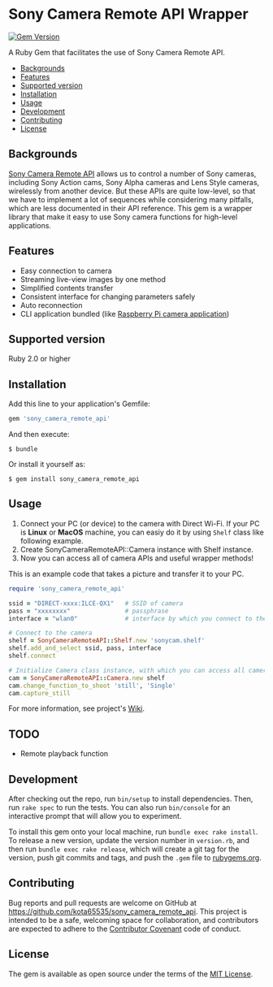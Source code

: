 # Sony Camera Remote API Wrapper

[![Gem Version](https://badge.fury.io/rb/sony_camera_remote_api.svg)](https://badge.fury.io/rb/sony_camera_remote_api)

A Ruby Gem that facilitates the use of Sony Camera Remote API.

- [Backgrounds](#backgrounds)
- [Features](#features)
- [Supported version](#supported-version)
- [Installation](#installation)
- [Usage](#usage)
- [Development](#development)
- [Contributing](#contributing)
- [License](#license)


## Backgrounds

[Sony Camera Remote API](https://developer.sony.com/develop/cameras/) allows us to control a number of Sony cameras, including Sony Action cams, Sony Alpha cameras and Lens Style cameras, wirelessly from another device.
But these APIs are quite low-level, so that we have to implement a lot of sequences while considering many pitfalls, which are less documented in their API reference.
This gem is a wrapper library that make it easy to use Sony camera functions for high-level applications.


## Features

* Easy connection to camera
* Streaming live-view images by one method
* Simplified contents transfer
* Consistent interface for changing parameters safely
* Auto reconnection
* CLI application bundled (like [Raspberry Pi camera application](https://www.raspberrypi.org/documentation/raspbian/applications/camera.md))


## Supported version

Ruby 2.0 or higher

## Installation

Add this line to your application's Gemfile:

```ruby
gem 'sony_camera_remote_api'
```

And then execute:

    $ bundle

Or install it yourself as:

    $ gem install sony_camera_remote_api


## Usage

1. Connect your PC (or device) to the camera with Direct Wi-Fi. If your PC is **Linux** or **MacOS** machine, you can easiy do it by using `Shelf` class like following example.
2. Create SonyCameraRemoteAPI::Camera instance with Shelf instance.
3. Now you can access all of camera APIs and useful wrapper methods!

This is an example code that takes a picture and transfer it to your PC.

```ruby
require 'sony_camera_remote_api'

ssid = "DIRECT-xxxx:ILCE-QX1"   # SSID of camera
pass = "xxxxxxxx"               # passphrase
interface = "wlan0"             # interface by which you connect to the camera

# Connect to the camera
shelf = SonyCameraRemoteAPI::Shelf.new 'sonycam.shelf'
shelf.add_and_select ssid, pass, interface
shelf.connect

# Initialize Camera class instance, with which you can access all camera functions.
cam = SonyCameraRemoteAPI::Camera.new shelf
cam.change_function_to_shoot 'still', 'Single'
cam.capture_still
```

For more information, see project's [Wiki](https://github.com/kota65535/sony_camera_remote_api/wiki).


## TODO

* Remote playback function


## Development

After checking out the repo, run `bin/setup` to install dependencies. Then, run `rake spec` to run the tests. You can also run `bin/console` for an interactive prompt that will allow you to experiment.

To install this gem onto your local machine, run `bundle exec rake install`. To release a new version, update the version number in `version.rb`, and then run `bundle exec rake release`, which will create a git tag for the version, push git commits and tags, and push the `.gem` file to [rubygems.org](https://rubygems.org).


## Contributing

Bug reports and pull requests are welcome on GitHub at https://github.com/kota65535/sony_camera_remote_api. This project is intended to be a safe, welcoming space for collaboration, and contributors are expected to adhere to the [Contributor Covenant](http://contributor-covenant.org) code of conduct.


## License

The gem is available as open source under the terms of the [MIT License](http://opensource.org/licenses/MIT).
